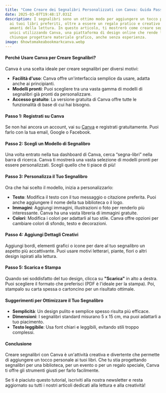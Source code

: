 ```yaml
---
title: "Come Creare dei Segnalibri Personalizzati con Canva: Guida Passo Passo"
date: 2025-03-07T19:48:17.031Z
description: I segnalibri sono un ottimo modo per aggiungere un tocco personale
  ai tuoi libri preferiti, oltre a essere un regalo pratico e creativo per gli
  amanti della lettura. In questo articolo, ti mostrerò come creare segnalibri
  unici utilizzando Canva, una piattaforma di design online che rende facile per
  chiunque progettare materiale grafico, anche senza esperienza.
image: 6howtomakeabookmarkcanva.webp
---
```


#### **Perché Usare Canva per Creare Segnalibri?**
Canva è una scelta ideale per creare segnalibri per diversi motivi:
- **Facilità d'uso**: Canva offre un'interfaccia semplice da usare, adatta anche ai principianti.
- **Modelli pronti**: Puoi scegliere tra una vasta gamma di modelli di segnalibri già pronti da personalizzare.
- **Accesso gratuito**: La versione gratuita di Canva offre tutte le funzionalità di base di cui hai bisogno.

#### **Passo 1: Registrati su Canva**
Se non hai ancora un account, vai su [Canva](https://www.canva.com) e registrati gratuitamente. Puoi farlo con la tua email, Google o Facebook.

#### **Passo 2: Scegli un Modello di Segnalibro**
Una volta entrato nella tua dashboard di Canva, cerca “segna-libri” nella barra di ricerca. Canva ti mostrerà una vasta selezione di modelli pronti per essere personalizzati. Scegli quello che ti piace di più!

#### **Passo 3: Personalizza il Tuo Segnalibro**
Ora che hai scelto il modello, inizia a personalizzarlo:
- **Testo**: Modifica il testo con il tuo messaggio o citazione preferita. Puoi anche aggiungere il nome della tua biblioteca o il logo.
- **Immagini**: Aggiungi immagini, illustrazioni o foto per renderlo più interessante. Canva ha una vasta libreria di immagini gratuite.
- **Colori**: Modifica i colori per adattarli al tuo stile. Canva offre opzioni per cambiare colori di sfondo, testo e decorazioni.

#### **Passo 4: Aggiungi Dettagli Creativi**
Aggiungi bordi, elementi grafici o icone per dare al tuo segnalibro un aspetto più accattivante. Puoi usare motivi letterari, piante, fiori o altri design ispirati alla lettura.

#### **Passo 5: Scarica e Stampa**
Quando sei soddisfatto del tuo design, clicca su **"Scarica"** in alto a destra. Puoi scegliere il formato che preferisci (PDF è l'ideale per la stampa). Poi, stampalo su carta spessa o cartoncino per un risultato ottimale.

#### **Suggerimenti per Ottimizzare il Tuo Segnalibro**
- **Semplicità**: Un design pulito e semplice spesso risulta più efficace.
- **Dimensioni**: I segnalibri standard misurano 5 x 15 cm, ma puoi adattarli a tuo piacimento.
- **Testo leggibile**: Usa font chiari e leggibili, evitando stili troppo complessi.

#### **Conclusione**
Creare segnalibri con Canva è un'attività creativa e divertente che permette di aggiungere un tocco personale ai tuoi libri. Che tu stia progettando segnalibri per una biblioteca, per un evento o per un regalo speciale, Canva ti offre gli strumenti giusti per farlo facilmente.

Se ti è piaciuto questo tutorial, iscriviti alla nostra newsletter e resta aggiornato su tutti i nostri articoli dedicati alla lettura e alla creatività!